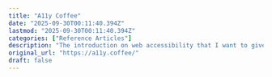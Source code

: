 ```yaml
---
title: "A11y Coffee"
date: "2025-09-30T00:11:40.394Z"
lastmod: "2025-09-30T00:11:40.394Z"
categories: ["Reference Articles"]
description: "The introduction on web accessibility that I want to give every single web developer."
original_url: "https://a11y.coffee/"
draft: false
---
```


